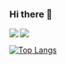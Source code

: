 ### Hi there 👋

<img src="https://bad-apple-github-readme.vercel.app/api?show_bg=1&show_icons=true&username=Ariel-levi">

<!-- https://github.com/NatiRonen/ShipMarket -->
<a href="https://github.com/anuraghazra/github-readme-stats">
  <img align="left" src="https://github-readme-stats.vercel.app/api/pin/?username=NatiRonen&repo=ShipMarket" />
</a>

[![Top Langs](https://github-readme-stats.vercel.app/api/top-langs/?username=Ariel-levi&layout=compact)](https://github.com/anuraghazra/github-readme-stats)

<!-- <details>
<summary>:trophy: Github Stats</summary>
<img src="https://bad-apple-github-readme.vercel.app/api?show_bg=1&username=Ariel-levi">
<img src="https://github-profile-trophy.vercel.app/?username=Ariel-levi">
</details> -->

<!--
**Ariel-levi/Ariel-levi** is a ✨ _special_ ✨ repository because its `README.md` (this file) appears on your GitHub profile.

Here are some ideas to get you started:

- 🔭 I’m currently working on ...
- 🌱 I’m currently learning ...
- 👯 I’m looking to collaborate on ...
- 🤔 I’m looking for help with ...
- 💬 Ask me about ...
- 📫 How to reach me: ...
- 😄 Pronouns: ...
- ⚡ Fun fact: ...
-->
